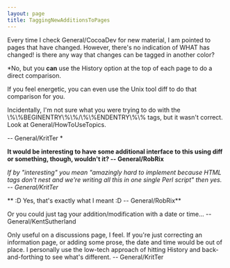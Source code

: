 ```yaml
---
layout: page
title: TaggingNewAdditionsToPages
---
```


Every time I check General/CocoaDev for new material, I am pointed to pages that have changed. However, there's no indication of WHAT has changed! is there any way that changes can be tagged in another color?

*No, but you **can** use the History option at the top of each page to do a direct comparison.

If you feel energetic, you can even use the Unix tool diff to do that comparison for you.

Incidentally, I'm not sure what you were trying to do with the \\%\\%BEGINENTRY\\%\\%/\\%\\%ENDENTRY\\%\\% tags, but it wasn't correct. Look at General/HowToUseTopics.

-- General/KritTer
*

**It would be interesting to have some additional interface to this using diff or something, though, wouldn't it? -- General/RobRix**

*If by "interesting" you mean "amazingly hard to implement because HTML tags don't nest and we're writing all this in one single Perl script" then yes. -- General/KritTer*

** :D Yes, that's exactly what I meant :D -- General/RobRix**

Or you could just tag your addition/modification with a date or time... -- General/KentSutherland

Only useful on a discussions page, I feel. If you're just correcting an information page, or adding some prose, the date and time would be out of place. I personally use the low-tech approach of hitting History and back-and-forthing to see what's different. -- General/KritTer
